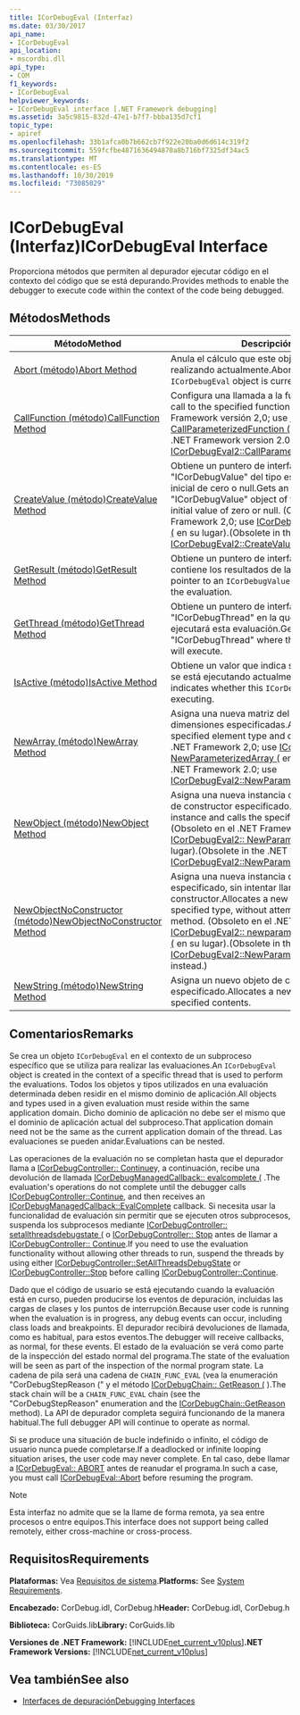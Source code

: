 ```yaml
---
title: ICorDebugEval (Interfaz)
ms.date: 03/30/2017
api_name:
- ICorDebugEval
api_location:
- mscordbi.dll
api_type:
- COM
f1_keywords:
- ICorDebugEval
helpviewer_keywords:
- ICorDebugEval interface [.NET Framework debugging]
ms.assetid: 3a5c9815-832d-47e1-b7f7-bbba135d7cf1
topic_type:
- apiref
ms.openlocfilehash: 33b1afca0b7b662cb7f922e20ba0d6d614c319f2
ms.sourcegitcommit: 559fcfbe4871636494870a8b716bf7325df34ac5
ms.translationtype: MT
ms.contentlocale: es-ES
ms.lasthandoff: 10/30/2019
ms.locfileid: "73085029"
---
```

# <a name="icordebugeval-interface"></a><span data-ttu-id="72cab-102">ICorDebugEval (Interfaz)</span><span class="sxs-lookup"><span data-stu-id="72cab-102">ICorDebugEval Interface</span></span>

<span data-ttu-id="72cab-103">Proporciona métodos que permiten al depurador ejecutar código en el contexto del código que se está depurando.</span><span class="sxs-lookup"><span data-stu-id="72cab-103">Provides methods to enable the debugger to execute code within the context of the code being debugged.</span></span>  
  
## <a name="methods"></a><span data-ttu-id="72cab-104">Métodos</span><span class="sxs-lookup"><span data-stu-id="72cab-104">Methods</span></span>  
  
|<span data-ttu-id="72cab-105">Método</span><span class="sxs-lookup"><span data-stu-id="72cab-105">Method</span></span>|<span data-ttu-id="72cab-106">Descripción</span><span class="sxs-lookup"><span data-stu-id="72cab-106">Description</span></span>|  
|------------|-----------------|  
|[<span data-ttu-id="72cab-107">Abort (método)</span><span class="sxs-lookup"><span data-stu-id="72cab-107">Abort Method</span></span>](../../../../docs/framework/unmanaged-api/debugging/icordebugeval-abort-method.md)|<span data-ttu-id="72cab-108">Anula el cálculo que este objeto `ICorDebugEval` está realizando actualmente.</span><span class="sxs-lookup"><span data-stu-id="72cab-108">Aborts the computation this `ICorDebugEval` object is currently performing.</span></span>|  
|[<span data-ttu-id="72cab-109">CallFunction (método)</span><span class="sxs-lookup"><span data-stu-id="72cab-109">CallFunction Method</span></span>](../../../../docs/framework/unmanaged-api/debugging/icordebugeval-callfunction-method.md)|<span data-ttu-id="72cab-110">Configura una llamada a la función especificada.</span><span class="sxs-lookup"><span data-stu-id="72cab-110">Sets up a call to the specified function.</span></span> <span data-ttu-id="72cab-111">(Obsoleto en la .NET Framework versión 2,0; use [ICorDebugEval2:: CallParameterizedFunction (](../../../../docs/framework/unmanaged-api/debugging/icordebugeval2-callparameterizedfunction-method.md) en su lugar).</span><span class="sxs-lookup"><span data-stu-id="72cab-111">(Obsolete in the .NET Framework version 2.0; use [ICorDebugEval2::CallParameterizedFunction](../../../../docs/framework/unmanaged-api/debugging/icordebugeval2-callparameterizedfunction-method.md) instead.)</span></span>|  
|[<span data-ttu-id="72cab-112">CreateValue (método)</span><span class="sxs-lookup"><span data-stu-id="72cab-112">CreateValue Method</span></span>](../../../../docs/framework/unmanaged-api/debugging/icordebugeval-createvalue-method.md)|<span data-ttu-id="72cab-113">Obtiene un puntero de interfaz a un objeto "ICorDebugValue" del tipo especificado, con un valor inicial de cero o null.</span><span class="sxs-lookup"><span data-stu-id="72cab-113">Gets an interface pointer to an "ICorDebugValue" object of the specified type, with an initial value of zero or null.</span></span> <span data-ttu-id="72cab-114">(Obsoleto en el .NET Framework 2,0; use [ICorDebugEval2:: createvaluefortype (](../../../../docs/framework/unmanaged-api/debugging/icordebugeval2-createvaluefortype-method.md) en su lugar).</span><span class="sxs-lookup"><span data-stu-id="72cab-114">(Obsolete in the .NET Framework 2.0; use [ICorDebugEval2::CreateValueForType](../../../../docs/framework/unmanaged-api/debugging/icordebugeval2-createvaluefortype-method.md) instead.)</span></span>|  
|[<span data-ttu-id="72cab-115">GetResult (método)</span><span class="sxs-lookup"><span data-stu-id="72cab-115">GetResult Method</span></span>](../../../../docs/framework/unmanaged-api/debugging/icordebugeval-getresult-method.md)|<span data-ttu-id="72cab-116">Obtiene un puntero de interfaz a un `ICorDebugValue` que contiene los resultados de la evaluación.</span><span class="sxs-lookup"><span data-stu-id="72cab-116">Gets an interface pointer to an `ICorDebugValue` that contains the results of the evaluation.</span></span>|  
|[<span data-ttu-id="72cab-117">GetThread (método)</span><span class="sxs-lookup"><span data-stu-id="72cab-117">GetThread Method</span></span>](../../../../docs/framework/unmanaged-api/debugging/icordebugeval-getthread-method.md)|<span data-ttu-id="72cab-118">Obtiene un puntero de interfaz a la expresión "ICorDebugThread" en la que se está ejecutando o se ejecutará esta evaluación.</span><span class="sxs-lookup"><span data-stu-id="72cab-118">Gets an interface pointer to the "ICorDebugThread" where this evaluation is executing or will execute.</span></span>|  
|[<span data-ttu-id="72cab-119">IsActive (método)</span><span class="sxs-lookup"><span data-stu-id="72cab-119">IsActive Method</span></span>](../../../../docs/framework/unmanaged-api/debugging/icordebugeval-isactive-method.md)|<span data-ttu-id="72cab-120">Obtiene un valor que indica si este objeto `ICorDebugEval` se está ejecutando actualmente.</span><span class="sxs-lookup"><span data-stu-id="72cab-120">Gets a value that indicates whether this `ICorDebugEval` object is currently executing.</span></span>|  
|[<span data-ttu-id="72cab-121">NewArray (método)</span><span class="sxs-lookup"><span data-stu-id="72cab-121">NewArray Method</span></span>](../../../../docs/framework/unmanaged-api/debugging/icordebugeval-newarray-method.md)|<span data-ttu-id="72cab-122">Asigna una nueva matriz del tipo de elemento y las dimensiones especificadas.</span><span class="sxs-lookup"><span data-stu-id="72cab-122">Allocates a new array of the specified element type and dimensions.</span></span> <span data-ttu-id="72cab-123">(Obsoleto en el .NET Framework 2,0; use [ICorDebugEval2:: NewParameterizedArray (](../../../../docs/framework/unmanaged-api/debugging/icordebugeval2-newparameterizedarray-method.md) en su lugar).</span><span class="sxs-lookup"><span data-stu-id="72cab-123">(Obsolete in the .NET Framework 2.0; use [ICorDebugEval2::NewParameterizedArray](../../../../docs/framework/unmanaged-api/debugging/icordebugeval2-newparameterizedarray-method.md) instead.)</span></span>|  
|[<span data-ttu-id="72cab-124">NewObject (método)</span><span class="sxs-lookup"><span data-stu-id="72cab-124">NewObject Method</span></span>](../../../../docs/framework/unmanaged-api/debugging/icordebugeval-newobject-method.md)|<span data-ttu-id="72cab-125">Asigna una nueva instancia de objeto y llama al método de constructor especificado.</span><span class="sxs-lookup"><span data-stu-id="72cab-125">Allocates a new object instance and calls the specified constructor method.</span></span> <span data-ttu-id="72cab-126">(Obsoleto en el .NET Framework 2,0; use [ICorDebugEval2:: NewParameterizedObject (](../../../../docs/framework/unmanaged-api/debugging/icordebugeval2-newparameterizedobject-method.md) en su lugar).</span><span class="sxs-lookup"><span data-stu-id="72cab-126">(Obsolete in the .NET Framework 2.0; use [ICorDebugEval2::NewParameterizedObject](../../../../docs/framework/unmanaged-api/debugging/icordebugeval2-newparameterizedobject-method.md) instead.)</span></span>|  
|[<span data-ttu-id="72cab-127">NewObjectNoConstructor (método)</span><span class="sxs-lookup"><span data-stu-id="72cab-127">NewObjectNoConstructor Method</span></span>](../../../../docs/framework/unmanaged-api/debugging/icordebugeval-newobjectnoconstructor-method.md)|<span data-ttu-id="72cab-128">Asigna una nueva instancia de objeto del tipo especificado, sin intentar llamar a un método de constructor.</span><span class="sxs-lookup"><span data-stu-id="72cab-128">Allocates a new object instance of the specified type, without attempting to call a constructor method.</span></span> <span data-ttu-id="72cab-129">(Obsoleto en el .NET Framework 2,0; use [ICorDebugEval2:: newparameterizedobjectnoconstructor (](../../../../docs/framework/unmanaged-api/debugging/icordebugeval2-newparameterizedobjectnoconstructor-method.md) en su lugar).</span><span class="sxs-lookup"><span data-stu-id="72cab-129">(Obsolete in the .NET Framework 2.0; use [ICorDebugEval2::NewParameterizedObjectNoConstructor](../../../../docs/framework/unmanaged-api/debugging/icordebugeval2-newparameterizedobjectnoconstructor-method.md) instead.)</span></span>|  
|[<span data-ttu-id="72cab-130">NewString (método)</span><span class="sxs-lookup"><span data-stu-id="72cab-130">NewString Method</span></span>](../../../../docs/framework/unmanaged-api/debugging/icordebugeval-newstring-method.md)|<span data-ttu-id="72cab-131">Asigna un nuevo objeto de cadena con el contenido especificado.</span><span class="sxs-lookup"><span data-stu-id="72cab-131">Allocates a new string object with the specified contents.</span></span>|  
  
## <a name="remarks"></a><span data-ttu-id="72cab-132">Comentarios</span><span class="sxs-lookup"><span data-stu-id="72cab-132">Remarks</span></span>  
 <span data-ttu-id="72cab-133">Se crea un objeto `ICorDebugEval` en el contexto de un subproceso específico que se utiliza para realizar las evaluaciones.</span><span class="sxs-lookup"><span data-stu-id="72cab-133">An `ICorDebugEval` object is created in the context of a specific thread that is used to perform the evaluations.</span></span> <span data-ttu-id="72cab-134">Todos los objetos y tipos utilizados en una evaluación determinada deben residir en el mismo dominio de aplicación.</span><span class="sxs-lookup"><span data-stu-id="72cab-134">All objects and types used in a given evaluation must reside within the same application domain.</span></span> <span data-ttu-id="72cab-135">Dicho dominio de aplicación no debe ser el mismo que el dominio de aplicación actual del subproceso.</span><span class="sxs-lookup"><span data-stu-id="72cab-135">That application domain need not be the same as the current application domain of the thread.</span></span> <span data-ttu-id="72cab-136">Las evaluaciones se pueden anidar.</span><span class="sxs-lookup"><span data-stu-id="72cab-136">Evaluations can be nested.</span></span>  
  
 <span data-ttu-id="72cab-137">Las operaciones de la evaluación no se completan hasta que el depurador llama a [ICorDebugController:: Continue](../../../../docs/framework/unmanaged-api/debugging/icordebugcontroller-continue-method.md)y, a continuación, recibe una devolución de llamada [ICorDebugManagedCallback:: evalcomplete (](../../../../docs/framework/unmanaged-api/debugging/icordebugmanagedcallback-evalcomplete-method.md) .</span><span class="sxs-lookup"><span data-stu-id="72cab-137">The evaluation's operations do not complete until the debugger calls [ICorDebugController::Continue](../../../../docs/framework/unmanaged-api/debugging/icordebugcontroller-continue-method.md), and then receives an [ICorDebugManagedCallback::EvalComplete](../../../../docs/framework/unmanaged-api/debugging/icordebugmanagedcallback-evalcomplete-method.md) callback.</span></span> <span data-ttu-id="72cab-138">Si necesita usar la funcionalidad de evaluación sin permitir que se ejecuten otros subprocesos, suspenda los subprocesos mediante [ICorDebugController:: setallthreadsdebugstate (](../../../../docs/framework/unmanaged-api/debugging/icordebugcontroller-setallthreadsdebugstate-method.md) o [ICorDebugController:: Stop](../../../../docs/framework/unmanaged-api/debugging/icordebugcontroller-stop-method.md) antes de llamar a [ ICorDebugController:: Continue](../../../../docs/framework/unmanaged-api/debugging/icordebugcontroller-continue-method.md).</span><span class="sxs-lookup"><span data-stu-id="72cab-138">If you need to use the evaluation functionality without allowing other threads to run, suspend the threads by using either [ICorDebugController::SetAllThreadsDebugState](../../../../docs/framework/unmanaged-api/debugging/icordebugcontroller-setallthreadsdebugstate-method.md) or [ICorDebugController::Stop](../../../../docs/framework/unmanaged-api/debugging/icordebugcontroller-stop-method.md) before calling [ICorDebugController::Continue](../../../../docs/framework/unmanaged-api/debugging/icordebugcontroller-continue-method.md).</span></span>  
  
 <span data-ttu-id="72cab-139">Dado que el código de usuario se está ejecutando cuando la evaluación está en curso, pueden producirse los eventos de depuración, incluidas las cargas de clases y los puntos de interrupción.</span><span class="sxs-lookup"><span data-stu-id="72cab-139">Because user code is running when the evaluation is in progress, any debug events can occur, including class loads and breakpoints.</span></span> <span data-ttu-id="72cab-140">El depurador recibirá devoluciones de llamada, como es habitual, para estos eventos.</span><span class="sxs-lookup"><span data-stu-id="72cab-140">The debugger will receive callbacks, as normal, for these events.</span></span> <span data-ttu-id="72cab-141">El estado de la evaluación se verá como parte de la inspección del estado normal del programa.</span><span class="sxs-lookup"><span data-stu-id="72cab-141">The state of the evaluation will be seen as part of the inspection of the normal program state.</span></span> <span data-ttu-id="72cab-142">La cadena de pila será una cadena de `CHAIN_FUNC_EVAL` (vea la enumeración "CorDebugStepReason (" y el método [ICorDebugChain:: GetReason (](../../../../docs/framework/unmanaged-api/debugging/icordebugchain-getreason-method.md) ).</span><span class="sxs-lookup"><span data-stu-id="72cab-142">The stack chain will be a `CHAIN_FUNC_EVAL` chain (see the "CorDebugStepReason" enumeration and the [ICorDebugChain::GetReason](../../../../docs/framework/unmanaged-api/debugging/icordebugchain-getreason-method.md) method).</span></span> <span data-ttu-id="72cab-143">La API de depurador completa seguirá funcionando de la manera habitual.</span><span class="sxs-lookup"><span data-stu-id="72cab-143">The full debugger API will continue to operate as normal.</span></span>  
  
 <span data-ttu-id="72cab-144">Si se produce una situación de bucle indefinido o infinito, el código de usuario nunca puede completarse.</span><span class="sxs-lookup"><span data-stu-id="72cab-144">If a deadlocked or infinite looping situation arises, the user code may never complete.</span></span> <span data-ttu-id="72cab-145">En tal caso, debe llamar a [ICorDebugEval:: ABORT](../../../../docs/framework/unmanaged-api/debugging/icordebugeval-abort-method.md) antes de reanudar el programa.</span><span class="sxs-lookup"><span data-stu-id="72cab-145">In such a case, you must call [ICorDebugEval::Abort](../../../../docs/framework/unmanaged-api/debugging/icordebugeval-abort-method.md) before resuming the program.</span></span>  
  
> [!NOTE]
> <span data-ttu-id="72cab-146">Esta interfaz no admite que se la llame de forma remota, ya sea entre procesos o entre equipos.</span><span class="sxs-lookup"><span data-stu-id="72cab-146">This interface does not support being called remotely, either cross-machine or cross-process.</span></span>  
  
## <a name="requirements"></a><span data-ttu-id="72cab-147">Requisitos</span><span class="sxs-lookup"><span data-stu-id="72cab-147">Requirements</span></span>  
 <span data-ttu-id="72cab-148">**Plataformas:** Vea [Requisitos de sistema](../../../../docs/framework/get-started/system-requirements.md).</span><span class="sxs-lookup"><span data-stu-id="72cab-148">**Platforms:** See [System Requirements](../../../../docs/framework/get-started/system-requirements.md).</span></span>  
  
 <span data-ttu-id="72cab-149">**Encabezado:** CorDebug.idl, CorDebug.h</span><span class="sxs-lookup"><span data-stu-id="72cab-149">**Header:** CorDebug.idl, CorDebug.h</span></span>  
  
 <span data-ttu-id="72cab-150">**Biblioteca:** CorGuids.lib</span><span class="sxs-lookup"><span data-stu-id="72cab-150">**Library:** CorGuids.lib</span></span>  
  
 <span data-ttu-id="72cab-151">**Versiones de .NET Framework:** [!INCLUDE[net_current_v10plus](../../../../includes/net-current-v10plus-md.md)]</span><span class="sxs-lookup"><span data-stu-id="72cab-151">**.NET Framework Versions:** [!INCLUDE[net_current_v10plus](../../../../includes/net-current-v10plus-md.md)]</span></span>  
  
## <a name="see-also"></a><span data-ttu-id="72cab-152">Vea también</span><span class="sxs-lookup"><span data-stu-id="72cab-152">See also</span></span>

- [<span data-ttu-id="72cab-153">Interfaces de depuración</span><span class="sxs-lookup"><span data-stu-id="72cab-153">Debugging Interfaces</span></span>](../../../../docs/framework/unmanaged-api/debugging/debugging-interfaces.md)
